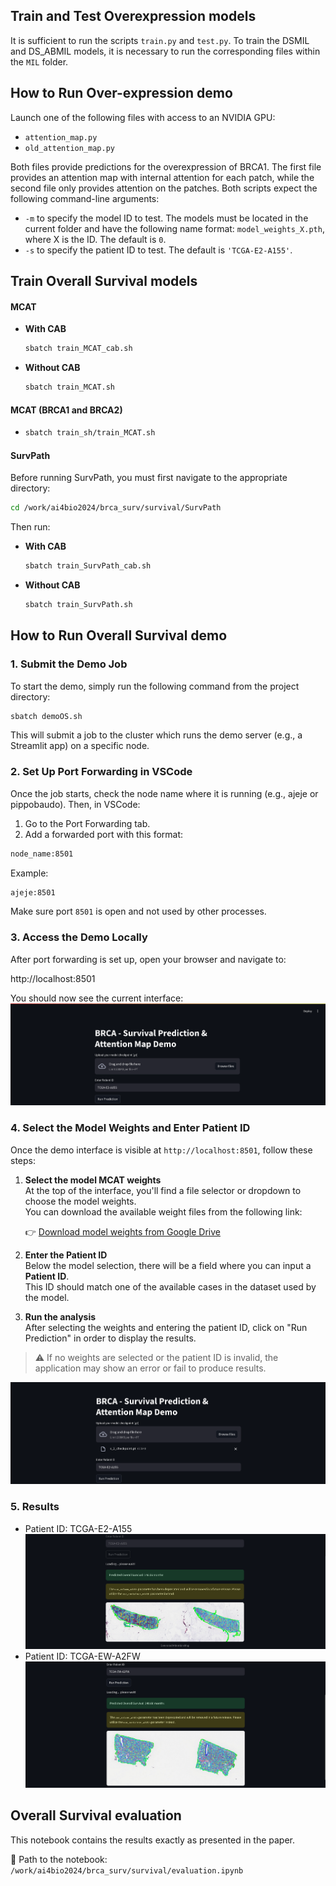 ## Train and Test Overexpression models

It is sufficient to run the scripts `train.py` and `test.py`. To train the DSMIL and DS_ABMIL models, it is necessary to run the corresponding files within the `MIL` folder.


## How to Run Over-expression demo

Launch one of the following files with access to an NVIDIA GPU:

- `attention_map.py`
- `old_attention_map.py`

Both files provide predictions for the overexpression of BRCA1. The first file provides an attention map with internal attention for each patch, while the second file only provides attention on the patches.
Both scripts expect the following command-line arguments:

- `-m` to specify the model ID to test. The models must be located in the current folder and have the following name format: `model_weights_X.pth`, where X is the ID. The default is `0`.
- `-s` to specify the patient ID to test. The default is `'TCGA-E2-A155'`.

## Train Overall Survival models

#### MCAT

- **With CAB**  
  ```bash
  sbatch train_MCAT_cab.sh
  ```
- **Without CAB**  
  ```bash
  sbatch train_MCAT.sh
  ```
#### MCAT (BRCA1 and BRCA2)

- ```bash
  sbatch train_sh/train_MCAT.sh
  ```
#### SurvPath
Before running SurvPath, you must first navigate to the appropriate directory:
```bash
cd /work/ai4bio2024/brca_surv/survival/SurvPath
```
Then run:
- **With CAB**  
  ```bash
  sbatch train_SurvPath_cab.sh
  ```
- **Without CAB**  
  ```bash
  sbatch train_SurvPath.sh
  ```
  

## How to Run Overall Survival demo

### 1. Submit the Demo Job

To start the demo, simply run the following command from the project directory:

```bash
sbatch demoOS.sh
```

This will submit a job to the cluster which runs the demo server (e.g., a Streamlit app) on a specific node.
### 2. Set Up Port Forwarding in VSCode

Once the job starts, check the node name where it is running (e.g., ajeje or pippobaudo). Then, in VSCode:

1. Go to the Port Forwarding tab.
2.  Add a forwarded port with this format:
```bash
node_name:8501
```
Example:
```bash
ajeje:8501
```
  Make sure port ```8501``` is open and not used by other processes.

### 3. Access the Demo Locally

After port forwarding is set up, open your browser and navigate to:

http://localhost:8501

You should now see the current interface: ![](img/demo1.png)

### 4. Select the Model Weights and Enter Patient ID

Once the demo interface is visible at `http://localhost:8501`, follow these steps:

1. **Select the model MCAT weights**  
   At the top of the interface, you'll find a file selector or dropdown to choose the model weights.  
   You can download the available weight files from the following link:

   👉 [Download model weights from Google Drive](https://drive.google.com/drive/folders/1AEz8LCSWBxUGjOxhNfpERG4iOjh6uh1H?usp=drive_link)


2. **Enter the Patient ID**  
   Below the model selection, there will be a field where you can input a **Patient ID**.  
   This ID should match one of the available cases in the dataset used by the model.

3. **Run the analysis**  
   After selecting the weights and entering the patient ID, click on "Run Prediction" in order to display the results.

> ⚠️ If no weights are selected or the patient ID is invalid, the application may show an error or fail to produce results.

![](img/demo2.png)

### 5. Results
- Patient ID: TCGA-E2-A155 ![](img/demo3.png)
- Patient ID: TCGA-EW-A2FW ![](img/demo4.png)
  
## Overall Survival evaluation
This notebook contains the results exactly as presented in the paper.

📍 Path to the notebook:  
`/work/ai4bio2024/brca_surv/survival/evaluation.ipynb`

